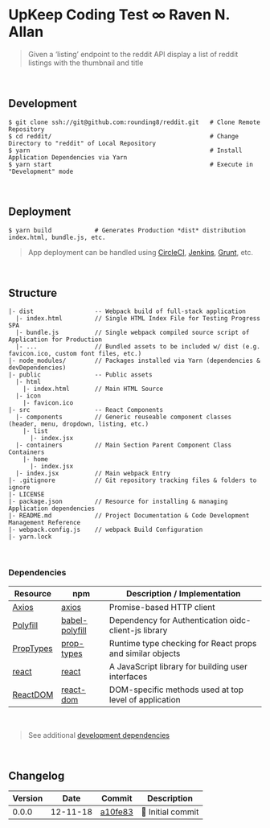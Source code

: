 
# UpKeep Coding Test ∞ Raven N. Allan

> Given a ‘listing’ endpoint to the reddit API display a list of reddit listings with the thumbnail and title

<br>

## Development

```
$ git clone ssh://git@github.com:rounding8/reddit.git   # Clone Remote Repository
$ cd reddit/                                            # Change Directory to "reddit" of Local Repository
$ yarn                                                  # Install Application Dependencies via Yarn
$ yarn start                                            # Execute in "Development" mode
```

<br>

## Deployment

```
$ yarn build            # Generates Production *dist* distribution index.html, bundle.js, etc.
```

> App deployment can be handled using [CircleCI](https://circleci.com), [Jenkins](https://jenkins.io), [Grunt](https://gruntjs.com), etc.

<br>

## Structure

```
|- dist                 -- Webpack build of full-stack application
  |- index.html         // Single HTML Index File for Testing Progress SPA
  |- bundle.js          // Single webpack compiled source script of Application for Production
  |- ...                // Bundled assets to be included w/ dist (e.g. favicon.ico, custom font files, etc.)
|- node_modules/        // Packages installed via Yarn (dependencies & devDependencies)
|- public               -- Public assets
  |- html
    |- index.html       // Main HTML Source
  |- icon
    |- favicon.ico
|- src                  -- React Components
  |- components         // Generic reuseable component classes (header, menu, dropdown, listing, etc.)
    |- list
      |- index.jsx
  |- containers         // Main Section Parent Component Class Containers
    |- home
      |- index.jsx
  |- index.jsx          // Main webpack Entry
|- .gitignore           // Git repository tracking files & folders to ignore
|- LICENSE
|- package.json         // Resource for installing & managing Application dependencies
|- README.md            // Project Documentation & Code Development Management Reference
|- webpack.config.js    // webpack Build Configuration
|- yarn.lock
```

<br>

### Dependencies

| Resource                                                               | npm                                                            | Description / Implementation                              |
|------------------------------------------------------------------------|----------------------------------------------------------------|-----------------------------------------------------------|
| [Axios](https://github.com/axios/axios)                                | [axios](https://www.npmjs.com/package/axios)                   | Promise-based HTTP client                                 |
| [Polyfill](https://babeljs.io/docs/usage/polyfill)                     | [babel-polyfill](https://www.npmjs.com/package/babel-polyfill) | Dependency for Authentication oidc-client-js library      |
| [PropTypes](https://reactjs.org/docs/typechecking-with-proptypes.html) | [prop-types](https://www.npmjs.com/package/prop-types)         | Runtime type checking for React props and similar objects |
| [react](https://reactjs.org)                                           | [react](https://www.npmjs.com/package/react)                   | A JavaScript library for building user interfaces         |
| [ReactDOM](https://reactjs.org/docs/react-dom.html)                    | [react-dom](https://www.npmjs.com/package/react-dom)           | DOM-specific methods used at top level of application     |

<br>

> See additional [development dependencies](https://github.com/rounding8/reddit/blob/master/package.json#L32-L43)

<br>

## Changelog

| Version | Date     | Commit                                                                                         | Description |
|---------|----------|------------------------------------------------------------------------------------------------|-------------|
| 0.0.0   | 12-11-18 | [a10fe83](https://github.com/rounding8/reddit/commit/a10fe835298fa327f06d7305ee926fd809401847) | 🎉  Initial commit |

